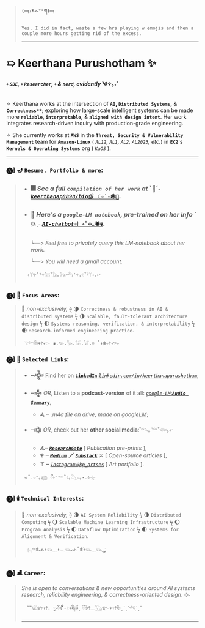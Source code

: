 > #### `(═╕҂º෴°ˣཀ)═╕`
> ```
> Yes. I did in fact, waste a few hrs playing w emojis and then a couple more hours getting rid of the excess.
> ```
> ---
# ➯ Keerthana Purushotham ✨
#### ༚ *`SDE`,* ༚ *`Researcher`,* ༚ *& `nerd`, evidently* ༄✧｡˖˚
> 
 ✧ Keerthana works at the intersection of **`AI`, `Distributed Systems`,** & **`Correctness**`**; exploring how large-scale intelligent systems can be made more **`reliable`, `interpretable`,** & **`aligned with design intent`**. Her work integrates research-driven inquiry with production-grade engineering.

 ✧ She currently works at **`AWS`** in the **`Threat, Security & Vulnerability Management`** team for **`Amazon-Linux`** ( *`AL12`, `AL1`, `AL2`, `AL2023`, etc.*) in **`EC2`**'s **`Kernels & Operating Systems`** org ( *`KaOS`* ).
 
---
### 🅐]  🪔 **`Resume, Portfolio & more`:**
> - ### 🎆 *See a full **`compilation of her work`** at* \`🧨ˊ˗ [*`keerthanap8898/bio`*`⎙︴☾✧˙⋆🕸️👻`](https://github.com/keerthanap8898/bio#-links).
> - ### 🎇 *Here's a **`google-LM notebook`**, pre-trained on her info* \`💥ˎ˗ [*`AI-chatbot`*`⚛︴༚˚⊹｡🕷💀`](https://notebooklm.google.com/notebook/fe2125af-e6e0-4815-8181-041b267e3b8b?artifactId=133e9897-8c8b-4dcf-89e3-a0a0da965655). 
>   ╰┈┈> *Feel free to privately query this LM-notebook about her work.*
>     
>   ╰┈┈> *You will need a gmail account.*
> ```
>   ✧𓋼𖧧˚°⚘𓃙˚𓃠｡𓃥￮𓃚'⚘.𓏲˚𓍊𓋼✧｡༚⋅
> ```
### 🅑] 🧣 **`Focus Areas`**:
> 🍁 *non-exclusively,*  ϟ  🌘 `Correctness & robustness in AI & distributed systems`  ϟ  🌗 `Scalable, fault-tolerant architecture design`  ϟ  🌓 `Systems reasoning, verification, & interpretability`  ϟ  🌒 `Research-informed engineering practice`.
> ```
>  𓇢𓆸𓇗⚘𖤣𖥧𓏲⋆ ✾.𓅰.𓅭.𓅮.𓅯.𖡼 ˚↟𖠰✧𖤣𖥧𖧧✧
> ```
### 🅒]  🎃 **`Selected Links`**:
> - **┈𒅒** Find her on [**`LinkedIn`**:*`linkedin.com/in/keerthanapurushotham`*](https://linkedin.com/in/keerthanapurushotham),
> 
> - **┈𒈔**  *OR*, Listen to a **podcast-version** of it all: [*`google-LM`*:***`Audio Summary`***](https://drive.google.com/file/d/1TIv9bmw2HRo9JkZyHOzG4XH6CTmgmjTd/view),
>     - **𖥂** ┈ *.m4a file on drive, made on googleLM*;
> - **┈𒇫**  *OR*, check out her **other social media**:˚𓆞｡𓆝˚𓆟｡༚⋅
>     - **𖥂**┈ [***`ResearchGate`***](https://www.researchgate.net/profile/Keerthana-Purushotham) [ *Publication pre-prints* ],
>     - **𖣂** ┈ ***[`Medium`](https://medium.com/@keerthanapurushotham)*** 🗡️ ***[`Substack`](https://substack.com/@keerthanapurushotham)*** ⚔️ [ *Open-source articles* ],
>     - **⚚ ┈** [*`Instagram`*:*`@kp_artses`*](https://instagram.com/kp_artses) [ *Art portfolio* ].
> ```
>  ⟢˚.☆°｡𓆉 ྀ￮°𓆝˚￮｡𓆡☆｡⋆.݁݁✧𓇼
> ```
### 🅓]  🕯️ **`Technical Interests`**:
> 🍂 *non-exclusively,*  ϟ  🌘 `AI System Reliability`  ϟ   🌗 `Distributed Computing`  ϟ   🌖 `Scalable Machine Learning Infrastructure`  ϟ   🌔 `Program Analysis`  ϟ  🌓 `Dataflow Optimization`  ϟ   🌒 `Systems for Alignment & Verification`.
> ```
>   𓂇𖧧𖠰ᨒ↟𓃬﹏↟𓂃𓃮ᨒ˚𖠰࣪↟𓃮﹏𓃮‿་༘
> ```
### 🅔]  ⛸️ **`Career`**:
> *She is open to conversations & new opportunities around AI systems research, reliability engineering, & correctness-oriented design*. ⊹˖
> ```
>   ﹌𓆤༉𖧧𖥧𖤣. ༘༝ၴ( ၴႅၴ˖𓏲⚘ཐི༏ཋྀˎ ྀ𓏲𓇗𖤣﹏𓆏࿐⚘𖥧𖤣𓇗ˎˊˎˊ𓆈ˊˎ゛
> ```
> ---


